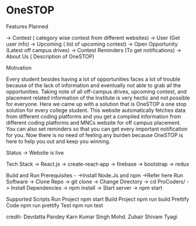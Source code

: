 # OneSTOP


Features Planned

-> Contest ( category wise contest from different websites)
-> User (Get user info)
-> Upcoming ( list of upcoming contest)
-> Open Opportunity (Latest off campus drives)
-> Contest Reminders (To get notifications)
-> About Us ( Description of OneSTOP)

Motivation

Every student besides having a lot of opportunities faces a lot of trouble because of the lack of information and eventually not able to grab all the opportunities. Taking note of all off-campus drives, 
upcoming contest, and placement related information of the Institute is very hectic and not possible for everyone. 
Here we came up with a solution that is OneSTOP a one stop solution for every college student. 
This website automatically fetches data from different coding platforms and you get a compiled information from different coding platforms and MNCs website for off campus placement. 
You can also set reminders so that you can get every important notification for you. 
Now there is no need of feeling any burden because OneSTOP is here to help you out and keep you winning.

Status
-> Website is live

Tech Stack
-> React.js
-> create-react-app
-> firebase
-> bootstrap
-> redux

 Build and Run
 Prerequisites -
->Install Node.Js and npm
->Refer here
Run Software
-> Clone Repo
-> git clone 
-> Change Directory
-> cd ProCoders/
-> Install Dependencies
-> npm install
-> Start server
-> npm start

Supported Scripts
Run Project npm start
Build Project npm run build
Prettify Code npm run prettify
Test npm run test


credit-
Devdatta Pandey
Karn Kumar Singh
Mohd. Zubair
Shivam Tyagi
